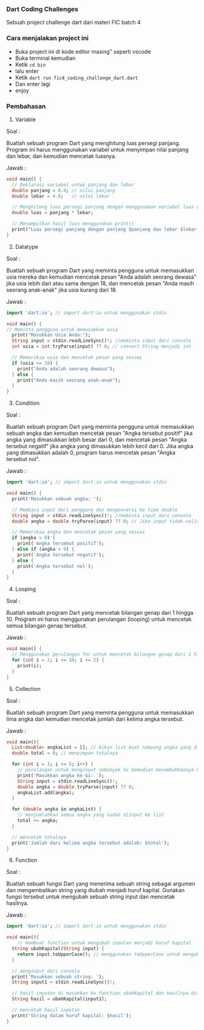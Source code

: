 ### Dart Coding Challenges
Sebuah project challenge dart dari materi FIC batch 4

### Cara menjalakan project ini
- Buka project ini di kode editor masing" seperti vscode
- Buka terminal kemudian 
- Ketik ```cd bin```
- lalu enter
- Ketik ```dart run fic4_coding_challenge_dart.dart```
- Dan enter lagi
- enjoy

### Pembahasan

1. Variable

Soal :

Buatlah sebuah program Dart yang menghitung luas persegi panjang. Program ini harus menggunakan variabel untuk menyimpan nilai panjang dan lebar, dan kemudian mencetak luasnya.

Jawab :

```dart 
void main() {
  // Deklarasi variabel untuk panjang dan lebar
  double panjang = 8.0; // nilai panjang
  double lebar = 4.0;   // nilai lebar

  // Menghitung luas persegi panjang dengan menggunakan variabel luas dan kemudian disimpan
  double luas = panjang * lebar;

  // Menampilkan hasil luas menggunakan print()
  print("Luas persegi panjang dengan panjang $panjang dan lebar $lebar adalah $luas");
}
```

2. Datatype

Soal :

Buatlah sebuah program Dart yang meminta pengguna untuk memasukkan usia mereka dan kemudian mencetak pesan "Anda adalah seorang dewasa" jika usia lebih dari atau sama dengan 18, dan mencetak pesan "Anda masih seorang anak-anak" jika usia kurang dari 18.

Jawab :

```dart
import 'dart:io'; // import dart:io untuk menggunakan stdin

void main() {
// Meminta pengguna untuk memasukkan usia
  print("Masukkan Usia Anda:");
  String input = stdin.readLineSync()!; //meminta input dari console
  int usia = int.tryParse(input) ?? 0; // convert String menjadi int

  // Memeriksa usia dan mencetak pesan yang sesuai
  if (usia >= 18) {
    print("Anda adalah seorang dewasa");
  } else {
    print("Anda masih seorang anak-anak");
  }
}
```

3. Condition

Soal :

Buatlah sebuah program Dart yang meminta pengguna untuk memasukkan sebuah angka dan kemudian mencetak pesan "Angka tersebut positif" jika angka yang dimasukkan lebih besar dari 0, dan mencetak pesan "Angka tersebut negatif" jika angka yang dimasukkan lebih kecil dari 0. Jika angka yang dimasukkan adalah 0, program harus mencetak pesan "Angka tersebut nol".

Jawab :

```dart
import 'dart:io'; // import dart:io untuk menggunakan stdin

void main() {
  print('Masukkan sebuah angka: ');

  // Membaca input dari pengguna dan mengonversi ke tipe double
  String input = stdin.readLineSync()!; //meminta input dari console
  double angka = double.tryParse(input) ?? 0; // Jika input tidak valid, anggap sebagai 0.

  // Memeriksa angka dan mencetak pesan yang sesuai
  if (angka > 0) {
    print('Angka tersebut positif');
  } else if (angka < 0) {
    print('Angka tersebut negatif');
  } else {
    print('Angka tersebut nol');
  }
}
```

4. Looping

Soal :

Buatlah sebuah program Dart yang mencetak bilangan genap dari 1 hingga 10.
Program ini harus menggunakan perulangan (looping) untuk mencetak semua bilangan genap tersebut.

Jawab :

```dart
void main() {
  // Menggunakan perulangan for untuk mencetak bilangan genap dari 1 hingga 10
  for (int i = 2; i <= 10; i += 2) {
    print(i);
  }
}
```

5. Collection

Soal :

Buatlah sebuah program Dart yang meminta pengguna untuk memasukkan lima angka dan kemudian mencetak jumlah dari kelima angka tersebut.

Jawab :

```dart
void main(){
  List<double> angkaList = []; // bikin list buat nampung angka yang diinput
  double total = 0; // menyimpan totalnya

  for (int i = 1; i <= 5; i++) {
    // perulangan untuk menginput sebanyak 5x kemudian menambahkannya ke list
    print('Masukkan angka ke-$i: ');
    String input = stdin.readLineSync()!;
    double angka = double.tryParse(input) ?? 0;
    angkaList.add(angka);
  }

  for (double angka in angkaList) {
    // menjumlahkan semua angka yang sudah diinput ke list
    total += angka;
  }

  // mencetak totalnya
  print('Jumlah dari kelima angka tersebut adalah: $total');
}
```

6. Function

Soal :

Buatlah sebuah fungsi Dart yang menerima sebuah string sebagai argumen dan
mengembalikan string yang diubah menjadi huruf kapital. Gunakan fungsi tersebut untuk mengubah sebuah string input dan mencetak hasilnya.

Jawab :

```dart
import 'dart:io'; // import dart:io untuk menggunakan stdin

void main(){
    // membuat function untuk mengubah inputan menjadi huruf kapital
  String ubahKapital(String input) {
    return input.toUpperCase(); // menggunakan toUpperCase untuk mengubah inputan menjadi kapital
  }

  // menginput dari console
  print('Masukkan sebuah string: ');
  String input1 = stdin.readLineSync()!;

  // hasil inputan di masukkan ke function ubahKapital dan hasilnya disimpan ke variabel hasil
  String hasil = ubahKapital(input1);

  // mencetak hasil inputan
  print('String dalam huruf kapital: $hasil');
}
```